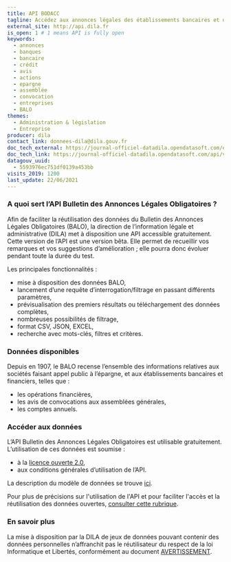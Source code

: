 ```yaml
---
title: API BODACC
tagline: Accédez aux annonces légales des établissements bancaires et des sociétés qui émettent des actions.
external_site: http://api.dila.fr
is_open: 1 # 1 means API is fully open
keywords:
  - annonces
  - banques
  - bancaire
  - crédit
  - avis
  - actions
  - epargne
  - assemblée
  - convocation
  - entreprises
  - BALO
themes:
  - Administration & législation
  - Entreprise
producer: dila
contact_link: donnees-dila@dila.gouv.fr
doc_tech_external: https://journal-officiel-datadila.opendatasoft.com/explore/dataset/balo/api/
doc_tech_link: https://journal-officiel-datadila.opendatasoft.com/api/v2/swagger.yaml
datagouv_uuid:
  - 5593976ec751df0139a453bb
visits_2019: 1200
last_update: 22/06/2021
---
```


### A quoi sert l’API Bulletin des Annonces Légales Obligatoires ?

Afin de faciliter la réutilisation des données du Bulletin des Annonces Légales Obligatoires (BALO), la direction de l’information légale et administrative (DILA) met à disposition une API accessible gratuitement.
Cette version de l’API est une version bêta. Elle permet de recueillir vos remarques et vos suggestions d’amélioration ; elle pourra donc évoluer pendant toute la durée du test.

Les principales fonctionnalités :

- mise à disposition des données BALO,
- lancement d’une requête d’interrogation/filtrage en passant différents paramètres,
- prévisualisation des premiers résultats ou téléchargement des données complètes,
- nombreuses possibilités de filtrage,
- format CSV, JSON, EXCEL,
- recherche avec mots-clés, filtres et critères.

### Données disponibles

Depuis en 1907, le BALO recense l’ensemble des informations relatives aux sociétés faisant appel public à l’épargne, et aux établissements bancaires et financiers, telles que :

- les opérations financières, 
- les avis de convocations aux assemblées générales, 
- les comptes annuels.

### Accéder aux données

L’API Bulletin des Annonces Légales Obligatoires est utilisable gratuitement. L’utilisation de ces données est soumise :

- à la [licence ouverte 2.0](https://www.etalab.gouv.fr/wp-content/uploads/2017/04/ETALAB-Licence-Ouverte-v2.0.pdf),
- aux conditions générales d’utilisation de l’API.

La description du modèle de données se trouve [ici](https://journal-officiel-datadila.opendatasoft.com/explore/dataset/balo/information/).

Pour plus de précisions sur l'utilisation de l'API et pour faciliter l'accès et la réutilisation des données ouvertes, [consulter cette rubrique](https://academy.opendatasoft.com/).

### En savoir plus

La mise à disposition par la DILA de jeux de données pouvant contenir des données personnelles n’affranchit pas le réutilisateur du respect de la loi Informatique et Libertés, conformément au document [AVERTISSEMENT](https://echanges.dila.gouv.fr/OPENDATA/AVERTISSEMENT-Donnees_a_caractere_personnel.pdf).
